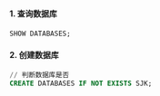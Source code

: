 ##

#### 1. 查询数据库

```sql
SHOW DATABASES;
```

#### 2. 创建数据库

```sql
// 判断数据库是否
CREATE DATABASES IF NOT EXISTS SJK;
```

